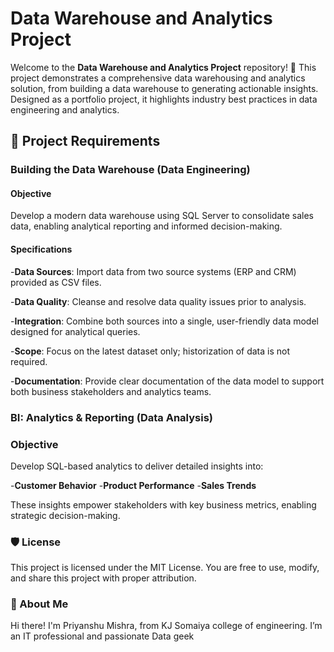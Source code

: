 # Data Warehouse and Analytics Project

Welcome to the **Data Warehouse and Analytics Project** repository! 🚀
This project demonstrates a comprehensive data warehousing and analytics solution, from building a data warehouse to generating actionable insights. Designed as a portfolio project, it highlights industry best practices in data engineering and analytics.


## 🚀 Project Requirements
### Building the Data Warehouse (Data Engineering)

#### Objective
Develop a modern data warehouse using SQL Server to consolidate sales data, enabling analytical reporting and informed decision-making.

#### Specifications
-**Data Sources**: Import data from two source systems (ERP and CRM) provided as CSV files.

-**Data Quality**: Cleanse and resolve data quality issues prior to analysis.

-**Integration**: Combine both sources into a single, user-friendly data model designed for analytical queries.

-**Scope**: Focus on the latest dataset only; historization of data is not required.

-**Documentation**: Provide clear documentation of the data model to support both business stakeholders and analytics teams.

### BI: Analytics & Reporting (Data Analysis)

### Objective
Develop SQL-based analytics to deliver detailed insights into:

-**Customer Behavior**
-**Product Performance**
-**Sales Trends**

These insights empower stakeholders with key business metrics, enabling strategic decision-making.

### 🛡️ License
This project is licensed under the MIT License. You are free to use, modify, and share this project with proper attribution.

### 🌟 About Me
Hi there! I'm Priyanshu Mishra, from KJ Somaiya college of engineering. I’m an IT professional and passionate Data geek 
